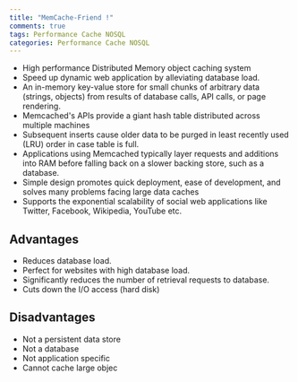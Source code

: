 ```yaml
---
title: "MemCache-Friend !"
comments: true
tags: Performance Cache NOSQL
categories: Performance Cache NOSQL
---
```



- High performance Distributed Memory object caching system
- Speed up dynamic web application by alleviating database load.
- An in-memory key-value store for small chunks of arbitrary data (strings, objects) from results of database calls, API calls, or page rendering.
- Memcached's APIs provide a giant hash table distributed across multiple machines
- Subsequent inserts cause older data to be purged in least recently used (LRU) order in case table is full.
- Applications using Memcached typically layer requests and additions into RAM before falling back on a slower backing store, such as a database.
- Simple design promotes quick deployment, ease of development, and solves many problems facing large data caches
- Supports the exponential scalability of social web applications like Twitter, Facebook, Wikipedia, YouTube etc.

## Advantages
- Reduces database load.
- Perfect for websites with high database load.
- Significantly reduces the number of retrieval requests to database.
- Cuts down the I/O access (hard disk)

## Disadvantages

- Not a persistent data store
- Not a database
- Not application specific
- Cannot cache large objec
